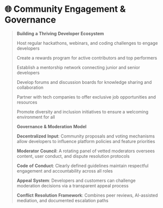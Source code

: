 # 🌐 Community Engagement & Governance



> **Building** **a** **Thriving** **Developer** **Ecosystem**
>
> Host regular hackathons, webinars, and coding challenges to engage developers
>
> Create a rewards program for active contributors and top performers
>
> Establish a mentorship network connecting junior and senior developers
>
> Develop forums and discussion boards for knowledge sharing and collaboration
>
> Partner with tech companies to offer exclusive job opportunities and resources
>
> Promote diversity and inclusion initiatives to ensure a welcoming environment for all
>
> **Governance** **&** **Moderation** **Model**
>
> **Decentralized** **Input**: Community proposals and voting mechanisms allow developers to influence platform policies and feature priorities
>
> **Moderator** **Council**: A rotating panel of vetted moderators oversees content, user conduct, and dispute resolution protocols
>
> **Code** **of** **Conduct**: Clearly defined guidelines maintain respectful engagement and accountability across all roles
>
> **Appeal** **System**: Developers and customers can challenge moderation decisions via a transparent appeal process
>
> **Conflict** **Resolution** **Framework**: Combines peer reviews, AI-assisted mediation, and documented escalation paths
